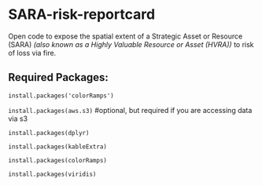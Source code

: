 # SARA-risk-reportcard

Open code to expose the spatial extent of a Strategic Asset or Resource (SARA) *(also known as a Highly Valuable Resource or Asset (HVRA))* to risk of loss via fire.







## Required Packages:

`install.packages('colorRamps')`

`install.packages(aws.s3)` #optional, but required if you are accessing data via s3

`install.packages(dplyr)`

`install.packages(kableExtra)`

`install.packages(colorRamps)`

`install.packages(viridis)`

